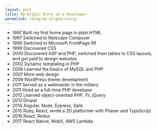 ```yaml
---
layout: post
title: My Origin Story as a Developer
permalink: /blog/my-origin-story/
---
```


- 1997 Built my first home page in plain HTML
- 1997 Switched to Netscape Composer
- 1998 Switched to Microsoft FrontPage 98
- 1999 Discovered CSS
- 2000 Discovered ASP and PHP, switched from tables to CSS layouts, and got paid to design websites
- 2002 Dynamic templating in PHP
- 2006 Learned the basics of MySQL and PHP
- 2007 More web design
- 2009 WordPress theme development
- 2011 Served as a webmaster in the military
- 2011 Hired as a full-time PHP developer
- 2012 Learned object-oriented PHP, Yii, jQuery
- 2013 Drupal
- 2014 Angular, Node, Express, Sails
- 2015 Ruby, React, wrote a 2D platformer with Phaser and TypeScript
- 2016 React, Redux
- 2017 React Native, MobX, AWS Lambda
